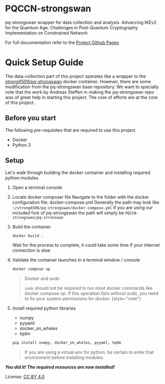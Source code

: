# PQCCN-strongswan
pq-strongswan wrapper for data collection and analysis. Advancing IKEv2 for the Quantum Age: Challenges in Post-Quantum Cryptography Implementation on Constrained Network

For full documentation refer to the <a target="_blank" rel="noreferrer noopener" href="https://jfluhler.github.io/PQCCN-strongswan/">Project Github Pages</a>

# Quick Setup Guide

The data-collection part of this project operates like a wrapper to the
[strongX509/pq-strongswan](https://github.com/strongX509/docker/tree/master/pq-strongswan">strongX509/pq-strongswan)
docker container. However, there are some modification from the pq-strongswan base repository. 
We want to specially note that the work by Andreas Steffen in making the pq-strongswan repo was of great help in starting this project. The core of efforts are at the core of this project.

## Before you start

The following pre-requisites that are required to use this project.
- Docker
- Python 3

## Setup

Let's walk through building the docker container and installing required python modules.

1. Open a terminal console
2. Locate docker composer file
   Navigate to the folder with the docker configuration file: docker-compose.yml
   Generally the path may look like ```~/strongX509/pq-strongswan/docker-compose.yml```
   If you are using our included fork of pq-strongswan the path will simply be
   ```PQCCN-strongswan/pq-stronswan```

3. Build the container
   ```bash
   docker build .
   ```
   Wait for the process to complete, it could take some time if your internet connection is slow

4. Validate the container launches
   In a terminal window / console 
   ```bash
   docker compose up
   ```
   > Docker and sudo
   > 
   > ```sudo``` should not be required to run most docker commands like docker compose up. 
   > If this operation fails without sudo, you need to fix your system permissions for docker.
   > {style="note"}

5. Install required python libraries

   - numpy
   - pyyaml
   - docker_on_whales
   - tqdm
   
   ```bash
   pip install numpy, docker_on_whales, pyyaml, tqdm
   ```

   > If you are using a virtual env for python. be certain to enter that environment before installing modules.
   
***You did it! The required resources are now installed!***


License: <a href="https://creativecommons.org/licenses/by/4.0/">CC BY 4.0</a>
